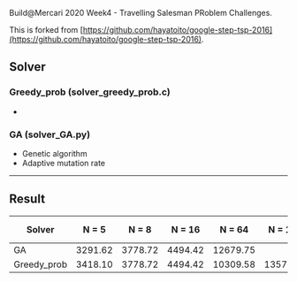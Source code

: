 Build@Mercari 2020 Week4 - Travelling Salesman PRoblem Challenges.

This is forked from [https://github.com/hayatoito/google-step-tsp-2016](https://github.com/hayatoito/google-step-tsp-2016).

## Solver

### Greedy_prob (solver_greedy_prob.c)

- 

### GA (solver_GA.py)

- Genetic algorithm
- Adaptive mutation rate


----

## Result

| Solver    | N = 5 | N = 8 | N = 16  | N = 64 | N = 128 | N = 512  | N = 2048 | Speed challenge|
| -------- | -------|--------|------- | ------- | -------|----------|--------- |----------------|
| GA  |   3291.62    | 3778.72  |  4494.42 | 12679.75|  |  |  |      |        |
| Greedy_prob  |3418.10| 3778.72 |4494.42| 10309.58 | 13576.63 | 28574.93  | 63833.60 | 6.230 |                     




